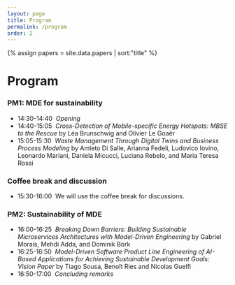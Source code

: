 ```yaml
---
layout: page
title: Program
permalink: /program
order: 2
---
```


{% assign papers = site.data.papers | sort:"title" %}

<h1>Program</h1>

<h3>PM1: MDE for sustainability</h3>
<ul>
    <li>14:30-14:40&nbsp;&nbsp;<i>Opening</i></li>
    <li>14:40-15:05&nbsp;&nbsp;<i>Cross-Detection of Mobile-specific Energy Hotspots: MBSE to the Rescue</i> by Léa Brunschwig and Olivier Le Goaër</li>
    <li>15:05-15:30&nbsp;&nbsp;<i>Waste Management Through Digital Twins and Business Process Modeling</i> by Amleto Di Salle, Arianna Fedeli, Ludovico Iovino, Leonardo Mariani, Daniela Micucci, Luciana Rebelo, and Maria Teresa Rossi</li>
</ul>

<h3>Coffee break and discussion</h3>
<ul>
    <li>15:30-16:00&nbsp;&nbsp;We will use the coffee break for discussions.</li>
</ul>

<h3>PM2: Sustainability of MDE</h3>
<ul>
    <li>16:00-16:25&nbsp;&nbsp;<i>Breaking Down Barriers: Building Sustainable Microservices Architectures with Model-Driven Engineering</i> by Gabriel Morais, Mehdi Adda, and Dominik Bork</li>
    <li>16:25-16:50&nbsp;&nbsp;<i>Model-Driven Software Product Line Engineering of AI-Based Applications for Achieving Sustainable Development Goals: Vision Paper</i> by Tiago Sousa, Benoît Ries and Nicolas Guelfi</li>
    <li>16:50-17:00&nbsp;&nbsp;<i>Concluding remarks</i></li>
</ul>
